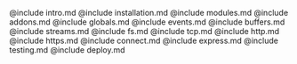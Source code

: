 @include intro.md
@include installation.md
@include modules.md
@include addons.md
@include globals.md
@include events.md
@include buffers.md
@include streams.md
@include fs.md
@include tcp.md
@include http.md
@include https.md
@include connect.md
@include express.md
@include testing.md
@include deploy.md
